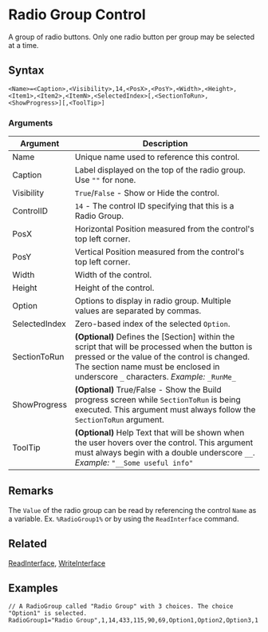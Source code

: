 # Radio Group Control

A group of radio buttons. Only one radio button per group may be selected at a time.

## Syntax

```pebakery
<Name>=<Caption>,<Visibility>,14,<PosX>,<PosY>,<Width>,<Height>,<Item1>,<Item2>,<ItemN>,<SelectedIndex>[,<SectionToRun>,<ShowProgress>][,<ToolTip>]
```

### Arguments

| Argument | Description |
| --- | --- |
| Name | Unique name used to reference this control. |
| Caption | Label displayed on the top of the radio group. Use `""` for none. |
| Visibility | `True`/`False` - Show or Hide the control. |
| ControlID | `14` - The control ID specifying that this is a Radio Group. |
| PosX | Horizontal Position measured from the control's top left corner. |
| PosY | Vertical Position measured from the control's top left corner. |
| Width | Width of the control. |
| Height | Height of the control. |
| Option | Options to display in radio group. Multiple values are separated by commas. |
| SelectedIndex | Zero-based index of the selected `Option`. |
| SectionToRun | **(Optional)** Defines the [Section] within the script that will be processed when the button is pressed or the value of the control is changed. The section name must be enclosed in underscore `_` characters. *Example:* `_RunMe_` |
| ShowProgress | **(Optional)** True/False - Show the Build progress screen while `SectionToRun` is being executed. This argument must always follow the `SectionToRun` argument. |
| ToolTip | **(Optional)** Help Text that will be shown when the user hovers over the control. This argument must always begin with a double underscore `__`. *Example:* `"__Some useful info"` |

## Remarks

The `Value` of the radio group can be read by referencing the control `Name` as a variable. Ex. `%RadioGroup1%` or by using the `ReadInterface` command.

## Related

[ReadInterface](/Commands/Interface/ReadInterface.md), [WriteInterface](/Commands/Interface/WriteInterface.md)

## Examples

```pebakery
// A RadioGroup called "Radio Group" with 3 choices. The choice "Option1" is selected.
RadioGroup1="Radio Group",1,14,433,115,90,69,Option1,Option2,Option3,1
```